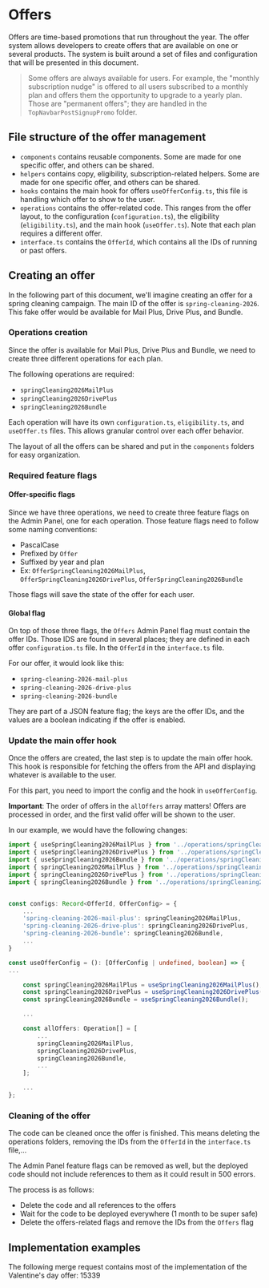# Offers

Offers are time-based promotions that run throughout the year. The offer system allows developers to create offers that are available on one or several products. The system is built around a set of files and configuration that will be presented in this document.

> Some offers are always available for users. For example, the "monthly subscription nudge" is offered to all users subscribed to a monthly plan and offers them the opportunity to upgrade to a yearly plan. Those are "permanent offers"; they are handled in the `TopNavbarPostSignupPromo` folder.

## File structure of the offer management

- `components` contains reusable components. Some are made for one specific offer, and others can be shared.
- `helpers` contains copy, eligibility, subscription-related helpers. Some are made for one specific offer, and others can be shared.
- `hooks` contains the main hook for offers `useOfferConfig.ts`, this file is handling which offer to show to the user.
- `operations` contains the offer-related code. This ranges from the offer layout, to the configuration (`configuration.ts`), the eligibility (`eligibility.ts`), and the main hook (`useOffer.ts`). Note that each plan requires a different offer.
- `interface.ts` contains the `OfferId`, which contains all the IDs of running or past offers.

## Creating an offer

In the following part of this document, we'll imagine creating an offer for a spring cleaning campaign. The main ID of the offer is `spring-cleaning-2026`. This fake offer would be available for Mail Plus, Drive Plus, and Bundle.

### Operations creation

Since the offer is available for Mail Plus, Drive Plus and Bundle, we need to create three different operations for each plan.

The following operations are required:

- `springCleaning2026MailPlus`
- `springCleaning2026DrivePlus`
- `springCleaning2026Bundle`

Each operation will have its own `configuration.ts`, `eligibility.ts`, and `useOffer.ts` files. This allows granular control over each offer behavior.

The layout of all the offers can be shared and put in the `components` folders for easy organization.

### Required feature flags

#### Offer-specific flags

Since we have three operations, we need to create three feature flags on the Admin Panel, one for each operation. Those feature flags need to follow some naming conventions:

- PascalCase
- Prefixed by `Offer`
- Suffixed by year and plan
- Ex: `OfferSpringCleaning2026MailPlus`, `OfferSpringCleaning2026DrivePlus`, `OfferSpringCleaning2026Bundle`

Those flags will save the state of the offer for each user.

#### Global flag

On top of those three flags, the `Offers` Admin Panel flag must contain the offer IDs. Those IDS are found in several places; they are defined in each offer `configuration.ts` file. In the `OfferId` in the `interface.ts` file.

For our offer, it would look like this:

- `spring-cleaning-2026-mail-plus`
- `spring-cleaning-2026-drive-plus`
- `spring-cleaning-2026-bundle`

They are part of a JSON feature flag; the keys are the offer IDs, and the values are a boolean indicating if the offer is enabled.

### Update the main offer hook

Once the offers are created, the last step is to update the main offer hook. This hook is responsible for fetching the offers from the API and displaying whatever is available to the user.

For this part, you need to import the config and the hook in `useOfferConfig`.

**Important**: The order of offers in the `allOffers` array matters! Offers are processed in order, and the first valid offer will be shown to the user.

In our example, we would have the following changes:

```typescript
import { useSpringCleaning2026MailPlus } from '../operations/springCleaning2026MailPlus/useOffer';
import { useSpringCleaning2026DrivePlus } from '../operations/springCleaning2026DrivePlus/useOffer';
import { useSpringCleaning2026Bundle } from '../operations/springCleaning2026Bundle/useOffer';
import { springCleaning2026MailPlus } from '../operations/springCleaning2026MailPlus/configuration';
import { springCleaning2026DrivePlus } from '../operations/springCleaning2026DrivePlus/configuration';
import { springCleaning2026Bundle } from '../operations/springCleaning2026Bundle/configuration';


const configs: Record<OfferId, OfferConfig> = {
    ...
    'spring-cleaning-2026-mail-plus': springCleaning2026MailPlus,
    'spring-cleaning-2026-drive-plus': springCleaning2026DrivePlus,
    'spring-cleaning-2026-bundle': springCleaning2026Bundle,
    ...
}

const useOfferConfig = (): [OfferConfig | undefined, boolean] => {
...

    const springCleaning2026MailPlus = useSpringCleaning2026MailPlus();
    const springCleaning2026DrivePlus = useSpringCleaning2026DrivePlus();
    const springCleaning2026Bundle = useSpringCleaning2026Bundle();

    ...

    const allOffers: Operation[] = [
        ...
        springCleaning2026MailPlus,
        springCleaning2026DrivePlus,
        springCleaning2026Bundle,
        ...
    ];

    ...
};
```

### Cleaning of the offer

The code can be cleaned once the offer is finished. This means deleting the operations folders, removing the IDs from the `OfferId` in the `interface.ts` file,...

The Admin Panel feature flags can be removed as well, but the deployed code should not include references to them as it could result in 500 errors.

The process is as follows:

- Delete the code and all references to the offers
- Wait for the code to be deployed everywhere (1 month to be super safe)
- Delete the offers-related flags and remove the IDs from the `Offers` flag

## Implementation examples

The following merge request contains most of the implementation of the Valentine's day offer: 15339

